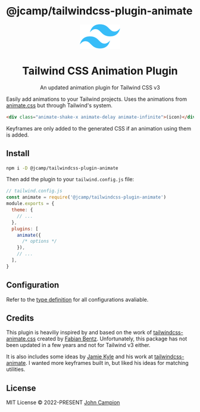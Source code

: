 # @jcamp/tailwindcss-plugin-animate

<div align="center">
  <img src="./.github/tailwindcss-mark.svg" alt="Tailwind CSS" width="108" height="66">
  <h1>Tailwind CSS Animation Plugin</h1>
  <p>An updated animation plugin for Tailwind CSS v3</p>
</div>

Easily add animations to your Tailwind projects. Uses the animations from [animate.css](https://github.com/animate-css/animate.css) but through Tailwind's system.

```html
<div class="animate-shake-x animate-delay animate-infinite">(icon)</div>
```

Keyframes are only added to the generated CSS if an animation using them is added.

## Install

```bash
npm i -D @jcamp/tailwindcss-plugin-animate
```

Then add the plugin to your `tailwind.config.js` file:

```js
// tailwind.config.js
const animate = require('@jcamp/tailwindcss-plugin-animate')
module.exports = {
  theme: {
    // ...
  },
  plugins: [
    animate({
      /* options */
    }),
    // ...
  ],
}
```

## Configuration

Refer to the [type definition](https://github.com/jcamp-code/tailwindcss-plugin-animate/blob/main/src/types.ts) for all configurations avaliable.

## Credits

This plugin is heaviliy inspired by and based on the work of [tailwindcss-animate.css](https://github.com/bentzibentz/tailwindcss-animate.css) created by [Fabian Bentz](https://github.com/bentzibentz). Unfortunately, this package has not been updated in a few years and not for Tailwind v3 either.

It is also includes some ideas by [Jamie Kyle](https://github.com/jamiebuilds) and his work at [tailwindcss-animate](https://github.com/jamiebuilds/tailwindcss-animate). I wanted more keyframes built in, but liked his ideas for matching utilities.

## License

MIT License &copy; 2022-PRESENT [John Campion](https://github.com/JohnCampionJr/)
